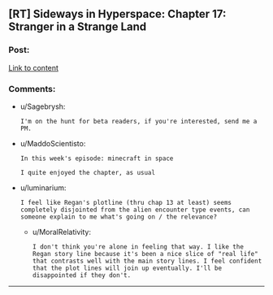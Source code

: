 ## [RT] Sideways in Hyperspace: Chapter 17: Stranger in a Strange Land

### Post:

[Link to content](https://sidewaysfiction.wordpress.com/2017/03/12/stranger-in-a-strange-land/)

### Comments:

- u/Sagebrysh:
  ```
  I'm on the hunt for beta readers, if you're interested, send me a PM.
  ```

- u/MaddoScientisto:
  ```
  In this week's episode: minecraft in space

  I quite enjoyed the chapter, as usual
  ```

- u/luminarium:
  ```
  I feel like Regan's plotline (thru chap 13 at least) seems completely disjointed from the alien encounter type events, can someone explain to me what's going on / the relevance?
  ```

  - u/MoralRelativity:
    ```
    I don't think you're alone in feeling that way. I like the Regan story line because it's been a nice slice of "real life" that contrasts well with the main story lines. I feel confident that the plot lines will join up eventually. I'll be disappointed if they don't.
    ```

---

